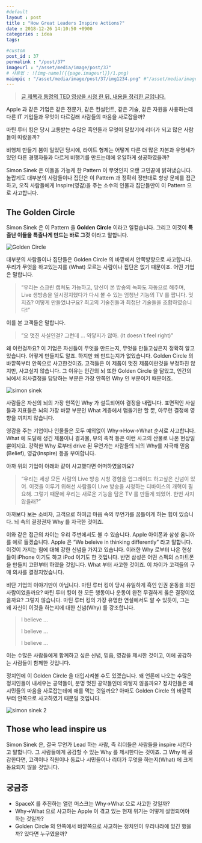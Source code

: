 ```yaml
---
#default
layout : post
title : "How Great Leaders Inspire Actions?"
date : 2018-12-26 14:10:50 +0900
categories : idea
tags:

#custom
post_id : 37
permalink : "/post/37"
imageurl : "/asset/media/image/post/37"
# 사용법 : ![img-name]({{page.imageurl}}/1.png)
mainpic : "/asset/media/image/post/37/img1234.png" #"/asset/media/image/post/31/5.png"
---
```



> [글 제목과 동명의 TED 영상을 시청 한 뒤, 내용을 정리한 글입니다.](https://www.ted.com/talks/simon_sinek_how_great_leaders_inspire_action)

Apple 과 같은 기업은 같은 전문가, 같은 컨설턴트, 같은 기술, 같은 자원을 사용하는데 다른 IT 기업들과 무엇이 다르길래 사람들의 마음을 사로잡을까? 

마틴 루터 킹은 당시 고통받는 수많은 흑인들과 무엇이 달랐기에 리더가 되고 많은 사람들이 따랐을까?

비행체 만들기 붐이 일었던 당시에, 라이트 형제는 어떻게 다른 더 많은 자본과 유명세가 있던 다른 경쟁자들과 다르게 비행기를 만드는데에 유일하게 성공하였을까?

Simon Sinek 은 이들을 가능케 한 Pattern 이 무엇인지 오랜 고민끝에 밝혀냈습니다. 놀랍게도 대부분의 사람들이나 집단은 이 Pattern 과 정확히 정반대로 항상 문제를 접근하고, 오직 사람들에게 Inspire(영감)을 주는 소수의 인물과 집단들만이 이 Pattern 으로 사고합니다.

## The Golden Circle
Simon Sinek 은 이 Pattern 을 **Golden Circle** 이라고 일컫습니다. 그리고 이것이 **특출난 이들을 특출나게 만드는 바로 그것** 이라고 말합니다. 


![Golden Circle]({{page.imageurl}}/IMG_1334.PNG)


대부분의 사람들이나 집단들은 Golden Circle 의 바깥에서 안쪽방향으로 사고합니다. 우리가 무엇을 하고있는지를 (What) 모르는 사람이나 집단은 없기 때문이죠. 어떤 기업은 말합니다. 

> “우리는 스크린 캡쳐도 가능하고, 당신이 본 방송의 녹화도 자동으로 해주며, Live 생방송을 일시정지했다가 다시 볼 수 있는 엄청난 기능의 TV 를 팝니다. 멋지죠? 어떻게 만들었냐구요? 최고의 기술진들과 최첨단 기술들을 조합하였습니다!”

이를 본 고객들은 말합니다. 

> ”오 멋진 사실인걸? 그런데 ... 와닿지가 않아. (It doesn`t feel right)”

왜 이런걸까요? 이 기업은 자신들이 무엇을 만드는지, 무엇을 만들고싶은지 정확히 알고있습니다. 어떻게 만들지도 알죠. 하지만 왜 만드는지가 없었습니다. Golden Circle 의 바깥쪽부터 안쪽으로 사고한것이죠. 고객들은 이 제품이 멋진 제품이란것을 부정하진 않지만, 사고싶지 않습니다. 그 이유는 인간의 뇌 또한 Golden Circle 을 닮았고, 인간의 뇌에서 의사결정을 담당하는 부분은 가장 안쪽인 Why 인 부분이기 때문이죠. 

![simon sinek]({{page.imageurl}}/img1234.png)

사람들은 자신의 뇌의 가장 안쪽인 Why 가 설득되어야 결정을 내립니다. 표면적인 사실들과 지표들은 뇌의 가장  바깥 부분인 What 계층에서 맴돌기만 할 뿐, 아무런 결정에 영향을 끼치지 않습니다. 

영감을 주는 기업이나 인물들은 모두 예외없이 Why->How->What 순서로 사고합니다. What 에 도달해 생긴 제품이나 결과물, 부의 축적 등은 이런 사고의 산물로 나온 현상일 뿐이지요. 강력한 Why 로부터 drive 된 무언가는 사람들의 뇌의 Why를 자극해 믿음(Belief), 영감(Inspire) 등을 부여합니다. 

아까 위의 기업이 아래와 같이 사고했다면 어떠하였을까요?

> “우리는 세상 모든 사람의 Live 방송 시청 경험을 업그레이드 하고싶은 신념이 있어. 이것을 이루기 위해선 사람들이 Live 방송을 시청하는 디바이스의 개혁이 필요해. 그렇기 때문에 우리는 새로운 기능을 담은 TV 를 만들게 되었어. 한번 사지 않을래?”

아까보다 보는 소비자, 고객으로 하여금 마음 속의 무언가를 꿈틀이게 하는 힘이 있습니다. 뇌 속의 결정권자 Why 를 자극한 것이죠. 

이와 같은 접근의 차이는 우리 주변에서도 볼 수 있습니다. Apple 아이폰과 삼성 옴니아를 예로 들겠습니다. Apple 은 “We beleive in thinking differently” 라고 말합니다. 이것이 가지는 힘에 대해 강한 신념을 가지고 있습니다. 이러한 Why 로부터 나온 현상들이 iPhone 이기도 하고 iPod 이기도 한 것입니다. 반면 삼성은 어떤 스펙의 스마트폰을 만들지 고민부터 하였을 것입니다. What 부터 사고한 것이죠.  이 차이가 고객들의 구매 의사를 결정지었습니다. 

비단 기업의 이야기만이 아닙니다. 마틴 루터 킹이 당시 유일하게 흑인 인권 운동을 외친 사람이었을까요? 마틴 루터 킹이 한 모든 행동이나 운동이 완전 무결하게 옳은 결정이었을까요? 그렇지 않습니다. 마틴 루터 킹의 가장 유명한 연설에서도 알 수 있듯이, 그는 왜 자신이 이것을 하는지에 대한 신념(Why) 를 강조합니다.

> I believe ...
>
> I believe ...
>
> I believe ...

이는 수많은 사람들에게 함께하고 싶은 신념, 믿음, 영감을 제시한 것이고, 이에 공감하는 사람들이 함께한 것입니다. 

정치인에 이 Golden Circle 을 대입시켜볼 수도 있겠습니다. 왜 언론에 나오는 수많은 정치인들이 내세우는 공약들이, 분명 멋진 공약들인데 와닿지 않을까요? 정치인들은 왜 시민들의 마음을 사로잡는데에 애를 먹는 것일까요? 아마도 Golden Circle 의 바깥쪽부터 안쪽으로 사고하였기 때문일 것입니다.

![simon sinek 2]({{page.imageurl}}/img123.png)

## Those who lead inspire us

Simon Sinek 은, 결국 무언가 Lead 하는 사람, 즉 리더들은 사람들을 inspire 시킨다고 말합니다. 그 사람들에게 공감할 수 있는 Why 를 제시한다는 것이죠. 그 Why 에 공감한다면, 고객이나 직원이나 동료나 시민들이나 리더가 무엇을 하는지(What) 에 크게 동요되지 않을 것입니다. 

## 궁금증
- SpaceX 를 추진하는 앨런 머스크는 Why->What 으로 사고한 것일까?
- Why->What 으로 사고하는 Apple 이 겪고 있는 현재 위기는 어떻게 설명되어야 하는 것일까?
- Golden Circle 의 안쪽에서 바깥쪽으로 사고하는 정치인이 우리나라에 있긴 했을까? 있다면 누구였을까? 

